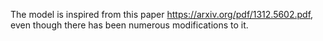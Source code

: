 The model is inspired from this paper https://arxiv.org/pdf/1312.5602.pdf, even though there has been numerous modifications to it.
